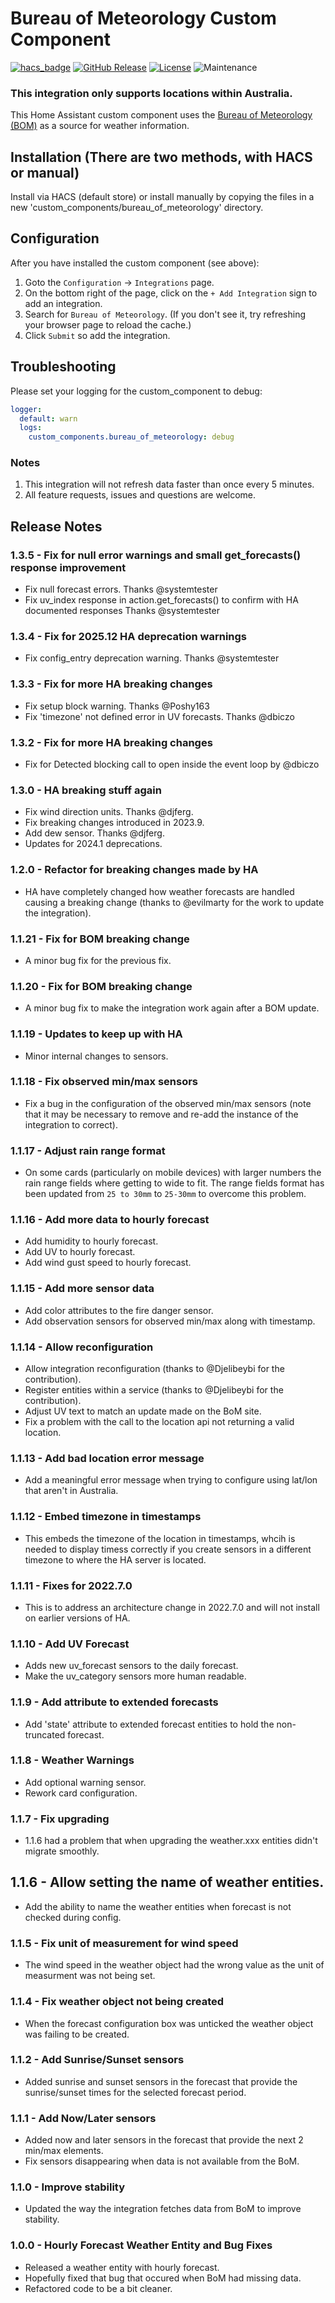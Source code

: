 # Bureau of Meteorology Custom Component

[![hacs_badge](https://img.shields.io/badge/HACS-Default-orange.svg?style=for-the-badge)](https://github.com/custom-components/hacs)
[![GitHub Release][releases-shield]][releases]
[![License][license-shield]](LICENSE.md)
![Maintenance](https://img.shields.io/maintenance/yes/2024?style=for-the-badge)

### **This integration only supports locations within Australia.**

This Home Assistant custom component uses the [Bureau of Meteorology (BOM)](http://www.bom.gov.au) as a source for weather information.

## Installation (There are two methods, with HACS or manual)

Install via HACS (default store) or install manually by copying the files in a new 'custom_components/bureau_of_meteorology' directory.

## Configuration

After you have installed the custom component (see above):

1. Goto the `Configuration` -> `Integrations` page.
2. On the bottom right of the page, click on the `+ Add Integration` sign to add an integration.
3. Search for `Bureau of Meteorology`. (If you don't see it, try refreshing your browser page to reload the cache.)
4. Click `Submit` so add the integration.

## Troubleshooting

Please set your logging for the custom_component to debug:

```yaml
logger:
  default: warn
  logs:
    custom_components.bureau_of_meteorology: debug
```

### Notes

1. This integration will not refresh data faster than once every 5 minutes.
2. All feature requests, issues and questions are welcome.

## Release Notes

### 1.3.5 - Fix for null error warnings and small get_forecasts() response improvement

- Fix null forecast errors. Thanks @systemtester
- Fix uv_index response in action.get_forecasts() to confirm with HA documented responses Thanks @systemtester

### 1.3.4 - Fix for 2025.12 HA deprecation warnings

- Fix config_entry deprecation warning. Thanks @systemtester

### 1.3.3 - Fix for more HA breaking changes

- Fix setup block warning. Thanks @Poshy163
- Fix 'timezone' not defined error in UV forecasts. Thanks @dbiczo

### 1.3.2 - Fix for more HA breaking changes

- Fix for Detected blocking call to open inside the event loop by @dbiczo

### 1.3.0 - HA breaking stuff again

- Fix wind direction units. Thanks @djferg.
- Fix breaking changes introduced in 2023.9.
- Add dew sensor. Thanks @djferg.
- Updates for 2024.1 deprecations.

### 1.2.0 - Refactor for breaking changes made by HA

- HA have completely changed how weather forecasts are handled causing a breaking change (thanks to @evilmarty for the work to update the integration).

### 1.1.21 - Fix for BOM breaking change

- A minor bug fix for the previous fix.

### 1.1.20 - Fix for BOM breaking change

- A minor bug fix to make the integration work again after a BOM update.

### 1.1.19 - Updates to keep up with HA

- Minor internal changes to sensors.

### 1.1.18 - Fix observed min/max sensors

- Fix a bug in the configuration of the observed min/max sensors (note that it may be necessary to remove and re-add the instance of the integration to correct).

### 1.1.17 - Adjust rain range format

- On some cards (particularly on mobile devices) with larger numbers the rain range fields where getting to wide to fit. The range fields format has been updated from `25 to 30mm` to `25-30mm` to overcome this problem.

### 1.1.16 - Add more data to hourly forecast

- Add humidity to hourly forecast.
- Add UV to hourly forecast.
- Add wind gust speed to hourly forecast.

### 1.1.15 - Add more sensor data

- Add color attributes to the fire danger sensor.
- Add observation sensors for observed min/max along with timestamp.

### 1.1.14 - Allow reconfiguration

- Allow integration reconfiguration (thanks to @Djelibeybi for the contribution).
- Register entities within a service (thanks to @Djelibeybi for the contribution).
- Adjust UV text to match an update made on the BoM site.
- Fix a problem with the call to the location api not returning a valid location.

### 1.1.13 - Add bad location error message

- Add a meaningful error message when trying to configure using lat/lon that aren't in Australia.

### 1.1.12 - Embed timezone in timestamps

- This embeds the timezone of the location in timestamps, whcih is needed to display timess correctly if you create sensors in a different timezone to where the HA server is located.

### 1.1.11 - Fixes for 2022.7.0

- This is to address an architecture change in 2022.7.0 and will not install on earlier versions of HA.

### 1.1.10 - Add UV Forecast

- Adds new uv_forecast sensors to the daily forecast.
- Make the uv_category sensors more human readable.

### 1.1.9 - Add attribute to extended forecasts

- Add 'state' attribute to extended forecast entities to hold the non-truncated forecast.

### 1.1.8 - Weather Warnings

- Add optional warning sensor.
- Rework card configuration.

### 1.1.7 - Fix upgrading

- 1.1.6 had a problem that when upgrading the weather.xxx entities didn't migrate smoothly.

## 1.1.6 - Allow setting the name of weather entities.

- Add the ability to name the weather entities when forecast is not checked during config.

### 1.1.5 - Fix unit of measurement for wind speed

- The wind speed in the weather object had the wrong value as the unit of measurment was not being set.

### 1.1.4 - Fix weather object not being created

- When the forecast configuration box was unticked the weather object was failing to be created.

### 1.1.2 - Add Sunrise/Sunset sensors

- Added sunrise and sunset sensors in the forecast that provide the sunrise/sunset times for the selected forecast period.

### 1.1.1 - Add Now/Later sensors

- Added now and later sensors in the forecast that provide the next 2 min/max elements.
- Fix sensors disappearing when data is not available from the BoM.

### 1.1.0 - Improve stability

- Updated the way the integration fetches data from BoM to improve stability.

### 1.0.0 - Hourly Forecast Weather Entity and Bug Fixes

- Released a weather entity with hourly forecast.
- Hopefully fixed that bug that occured when BoM had missing data.
- Refactored code to be a bit cleaner.

[hacs]: https://hacs.xyz
[hacsbadge]: https://img.shields.io/badge/HACS-Default-orange.svg?style=for-the-badge
[license-shield]: https://img.shields.io/github/license/bremor/bureau_of_meteorology.svg?style=for-the-badge
[releases-shield]: https://img.shields.io/github/release/bremor/bureau_of_meteorology.svg?style=for-the-badge
[releases]: https://github.com/bremor/bureau_of_meteorology/releases
